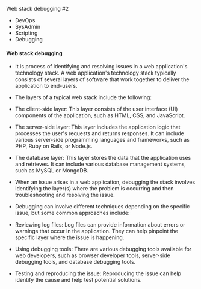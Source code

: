 Web stack debugging #2
- DevOps
- SysAdmin
- Scripting
- Debugging

#### Web stack debugging
* It is process of identifying and resolving issues in a web application's technology stack. A web application's technology stack typically consists of several layers of software that work together to deliver the application to end-users.

* The layers of a typical web stack include the following:

* The client-side layer: This layer consists of the user interface (UI) components of the application, such as HTML, CSS, and JavaScript.

* The server-side layer: This layer includes the application logic that processes the user's requests and returns responses. It can include various server-side programming languages and frameworks, such as PHP, Ruby on Rails, or Node.js.

* The database layer: This layer stores the data that the application uses and retrieves. It can include various database management systems, such as MySQL or MongoDB.

* When an issue arises in a web application, debugging the stack involves identifying the layer(s) where the problem is occurring and then troubleshooting and resolving the issue.

* Debugging can involve different techniques depending on the specific issue, but some common approaches include:

* Reviewing log files: Log files can provide information about errors or warnings that occur in the application. They can help pinpoint the specific layer where the issue is happening.

* Using debugging tools: There are various debugging tools available for web developers, such as browser developer tools, server-side debugging tools, and database debugging tools.

* Testing and reproducing the issue: Reproducing the issue can help identify the cause and help test potential solutions.
